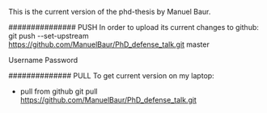 
This is the current version of the phd-thesis by Manuel Baur.  


############### PUSH
In order to upload its current changes to github:
git push --set-upstream https://github.com/ManuelBaur/PhD_defense_talk.git master

Username
Password

############## PULL
To get current version on my laptop:
- pull from github
git pull https://github.com/ManuelBaur/PhD_defense_talk.git
